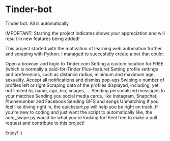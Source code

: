 # Tinder-bot
Tinder bot. All is automatically 

IMPORTANT: Starring the project indicates shows your appreciation and will result in new features being added!

This project started with the motivation of learning web automation further and scraping with Python.
I managed to succesfully create a bot that could: 

Open a browser and login to Tinder.com
Setting a custom location for FREE (which is normally a paid-for-Tinder Plus-feature)
Setting profile settings and preferences, such as distance radius, minimum and maximum age, sexuality.
Accept all notifications and dismiss pop-ups
Swiping x number of profiles left or right
Scraping data of the profiles displayed, including, yet not limited to, name, age, bio, images, ...
Sending personalized messages to your matches
Sending you social media cards, like Instagram, Snapchat, Phonenumber and Facebook
Sending GIFS and songs
Unmatching
If you feel like diving right in, the quickstart.py will help you be right on track.
If you're new to coding and just want the script to automatically like, the auto_swipe.py would be what you're looking for!
Feel free to make a pull request and contribute to this project!

Enjoy! :)
